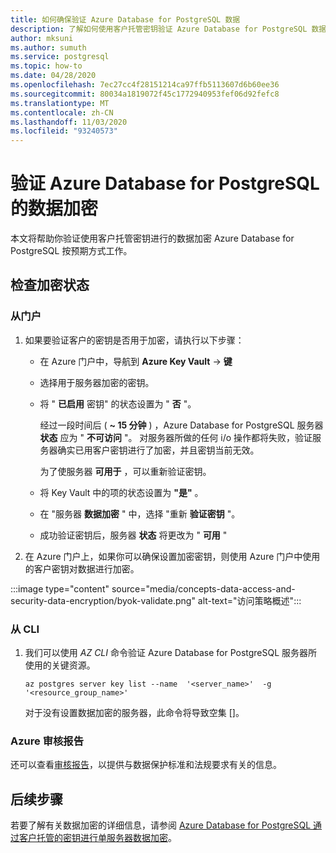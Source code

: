 ```yaml
---
title: 如何确保验证 Azure Database for PostgreSQL 数据
description: 了解如何使用客户托管密钥验证 Azure Database for PostgreSQL 数据加密的加密。
author: mksuni
ms.author: sumuth
ms.service: postgresql
ms.topic: how-to
ms.date: 04/28/2020
ms.openlocfilehash: 7ec27cc4f28151214ca97ffb5113607d6b60ee36
ms.sourcegitcommit: 80034a1819072f45c1772940953fef06d92fefc8
ms.translationtype: MT
ms.contentlocale: zh-CN
ms.lasthandoff: 11/03/2020
ms.locfileid: "93240573"
---
```

# <a name="validating-data-encryption-for-azure-database-for-postgresql"></a>验证 Azure Database for PostgreSQL 的数据加密

本文将帮助你验证使用客户托管密钥进行的数据加密 Azure Database for PostgreSQL 按预期方式工作。

## <a name="check-the-encryption-status"></a>检查加密状态

### <a name="from-portal"></a>从门户

1. 如果要验证客户的密钥是否用于加密，请执行以下步骤：

    * 在 Azure 门户中，导航到 **Azure Key Vault**  ->  **键**
    * 选择用于服务器加密的密钥。
    * 将 " **已启用** 密钥" 的状态设置为 " **否** "。
  
       经过一段时间后 ( **~ 15 分钟** ) ，Azure Database for PostgreSQL 服务器 **状态** 应为 " **不可访问** "。 对服务器所做的任何 i/o 操作都将失败，验证服务器确实已用客户密钥进行了加密，并且密钥当前无效。
    
        为了使服务器 **可用于** ，可以重新验证密钥。 
    
    * 将 Key Vault 中的项的状态设置为 **"是"** 。
    * 在 "服务器 **数据加密** " 中，选择 "重新 **验证密钥** "。
    * 成功验证密钥后，服务器 **状态** 将更改为 " **可用** "

2. 在 Azure 门户上，如果你可以确保设置加密密钥，则使用 Azure 门户中使用的客户密钥对数据进行加密。

  :::image type="content" source="media/concepts-data-access-and-security-data-encryption/byok-validate.png" alt-text="访问策略概述":::

### <a name="from-cli"></a>从 CLI

1. 我们可以使用 *AZ CLI* 命令验证 Azure Database for PostgreSQL 服务器所使用的关键资源。

    ```azurecli-interactive
   az postgres server key list --name  '<server_name>'  -g '<resource_group_name>'
    ```

    对于没有设置数据加密的服务器，此命令将导致空集 []。

### <a name="azure-audit-reports"></a>Azure 审核报告

还可以查看[审核报告](https://servicetrust.microsoft.com)，以提供与数据保护标准和法规要求有关的信息。

## <a name="next-steps"></a>后续步骤

若要了解有关数据加密的详细信息，请参阅 [Azure Database for PostgreSQL 通过客户托管的密钥进行单服务器数据加密](concepts-data-encryption-postgresql.md)。
